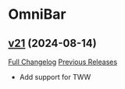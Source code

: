 # OmniBar

## [v21](https://github.com/jordonwow/omnibar/tree/v21) (2024-08-14)
[Full Changelog](https://github.com/jordonwow/omnibar/compare/v20...v21) [Previous Releases](https://github.com/jordonwow/omnibar/releases)

- Add support for TWW  
